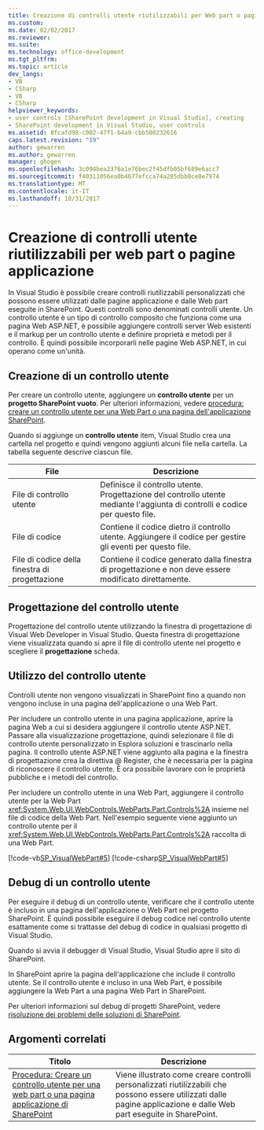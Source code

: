 ```yaml
---
title: Creazione di controlli utente riutilizzabili per Web part o pagine applicazione | Documenti Microsoft
ms.custom: 
ms.date: 02/02/2017
ms.reviewer: 
ms.suite: 
ms.technology: office-development
ms.tgt_pltfrm: 
ms.topic: article
dev_langs:
- VB
- CSharp
- VB
- CSharp
helpviewer_keywords:
- user controls [SharePoint development in Visual Studio], creating
- SharePoint development in Visual Studio, user controls
ms.assetid: 8fcafd98-c002-47f1-b4a9-cbb500232616
caps.latest.revision: "19"
author: gewarren
ms.author: gewarren
manager: ghogen
ms.openlocfilehash: 3c094bea2376a1e76bec2f45dfb05bf689e6acc7
ms.sourcegitcommit: f40311056ea0b4677efcca74a285dbb0ce0e7974
ms.translationtype: MT
ms.contentlocale: it-IT
ms.lasthandoff: 10/31/2017
---
```

# <a name="creating-reusable-controls-for-web-parts-or-application-pages"></a>Creazione di controlli utente riutilizzabili per web part o pagine applicazione
  In Visual Studio è possibile creare controlli riutilizzabili personalizzati che possono essere utilizzati dalle pagine applicazione e dalle Web part eseguite in SharePoint. Questi controlli sono denominati controlli utente. Un controllo utente è un tipo di controllo composito che funziona come una pagina Web ASP.NET, è possibile aggiungere controlli server Web esistenti e il markup per un controllo utente e definire proprietà e metodi per il controllo. È quindi possibile incorporarli nelle pagine Web ASP.NET, in cui operano come un'unità.  
  
## <a name="creating-a-user-control"></a>Creazione di un controllo utente  
 Per creare un controllo utente, aggiungere un **controllo utente** per un **progetto SharePoint vuoto**. Per ulteriori informazioni, vedere [procedura: creare un controllo utente per una Web Part o una pagina dell'applicazione SharePoint](../sharepoint/how-to-create-a-user-control-for-a-sharepoint-application-page-or-web-part.md).  
  
 Quando si aggiunge un **controllo utente** item, Visual Studio crea una cartella nel progetto e quindi vengono aggiunti alcuni file nella cartella. La tabella seguente descrive ciascun file.  
  
|File|Descrizione|  
|----------|-----------------|  
|File di controllo utente|Definisce il controllo utente. Progettazione del controllo utente mediante l'aggiunta di controlli e codice per questo file.|  
|File di codice|Contiene il codice dietro il controllo utente. Aggiungere il codice per gestire gli eventi per questo file.|  
|File di codice della finestra di progettazione|Contiene il codice generato dalla finestra di progettazione e non deve essere modificato direttamente.|  
  
## <a name="designing-the-user-control"></a>Progettazione del controllo utente  
 Progettazione del controllo utente utilizzando la finestra di progettazione di Visual Web Developer in Visual Studio. Questa finestra di progettazione viene visualizzata quando si apre il file di controllo utente nel progetto e scegliere il **progettazione** scheda.  

## <a name="consuming-the-user-control"></a>Utilizzo del controllo utente  
 Controlli utente non vengono visualizzati in SharePoint fino a quando non vengono incluse in una pagina dell'applicazione o una Web Part.  
  
 Per includere un controllo utente in una pagina applicazione, aprire la pagina Web a cui si desidera aggiungere il controllo utente ASP.NET. Passare alla visualizzazione progettazione, quindi selezionare il file di controllo utente personalizzato in Esplora soluzioni e trascinarlo nella pagina. Il controllo utente ASP.NET viene aggiunto alla pagina e la finestra di progettazione crea la direttiva @ Register, che è necessaria per la pagina di riconoscere il controllo utente. È ora possibile lavorare con le proprietà pubbliche e i metodi del controllo.  
  
 Per includere un controllo utente in una Web Part, aggiungere il controllo utente per la Web Part <xref:System.Web.UI.WebControls.WebParts.Part.Controls%2A> insieme nel file di codice della Web Part. Nell'esempio seguente viene aggiunto un controllo utente per il <xref:System.Web.UI.WebControls.WebParts.Part.Controls%2A> raccolta di una Web Part.  
  
 [!code-vb[SP_VisualWebPart#5](../sharepoint/codesnippet/VisualBasic/sp_visualwebpart.vb/visualwebpart1/visualwebpart1.vb#5)]
 [!code-csharp[SP_VisualWebPart#5](../sharepoint/codesnippet/CSharp/sp_visualwebpart.cs/visualwebpart1/visualwebpart1.cs#5)]  
  
## <a name="debugging-a-user-control"></a>Debug di un controllo utente  
 Per eseguire il debug di un controllo utente, verificare che il controllo utente è incluso in una pagina dell'applicazione o Web Part nel progetto SharePoint. È quindi possibile eseguire il debug codice nel controllo utente esattamente come si trattasse del debug di codice in qualsiasi progetto di Visual Studio.  
  
 Quando si avvia il debugger di Visual Studio, Visual Studio apre il sito di SharePoint.  
  
 In SharePoint aprire la pagina dell'applicazione che include il controllo utente. Se il controllo utente è incluso in una Web Part, è possibile aggiungere la Web Part a una pagina Web Part in SharePoint.  
  
 Per ulteriori informazioni sul debug di progetti SharePoint, vedere [risoluzione dei problemi delle soluzioni di SharePoint](../sharepoint/troubleshooting-sharepoint-solutions.md).  
  
## <a name="related-topics"></a>Argomenti correlati  
  
|Titolo|Descrizione|  
|-----------|-----------------|  
|[Procedura: Creare un controllo utente per una web part o una pagina applicazione di SharePoint](../sharepoint/how-to-create-a-user-control-for-a-sharepoint-application-page-or-web-part.md)|Viene illustrato come creare controlli personalizzati riutilizzabili che possono essere utilizzati dalle pagine applicazione e dalle Web part eseguite in SharePoint.|  
  
  